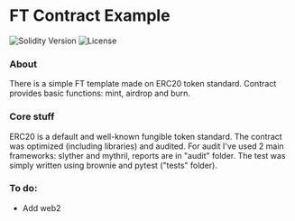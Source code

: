 # FT Contract Example

<p align="left">
  <img src="https://img.shields.io/badge/Solidity-0.8.19-informational" alt="Solidity Version">
  <img src="https://img.shields.io/badge/License-MIT-success" alt="License">
</p>
  
<h3>About</h3>

There is a simple FT template made on ERC20 token standard. Contract provides basic functions: mint, airdrop and burn.

<h3>Core stuff</h3>

ERC20 is a default and well-known fungible token standard. The contract was optimized (including libraries) and audited. For audit I've used 2 main frameworks: slyther and mythril, reports are in "audit" folder. The test was simply written using brownie and pytest ("tests" folder).

<h3>To do:</h3>

- Add web2
